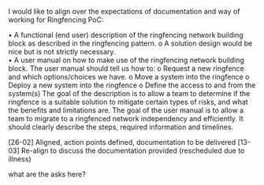 I would like to align over the expectations of documentation and way of working for Ringfencing PoC:

•	A functional (end user) description of the ringfencing network building block as described in the ringfencing pattern. 
o	A solution design would be nice but is not strictly necessary.  
•	A user manual on how to make use of the ringfencing network building block. The user manual should tell us how to: 
o	Request a new ringfence and which options/choices we have. 
o	Move a system into the ringfence
o	Deploy a new system into the ringfence
o	Define the access to and from the system(s)
The goal of the description is to allow a team to determine if the ringfence is a suitable solution to mitigate certain types of risks, and what the benefits and limitations are. 
The goal of the user manual is to allow a team to migrate to a ringfenced network independency and efficiently. It should clearly describe the steps, required information and timelines. 

[26-02] Aligned, action points defined, documentation to be delivered
[13-03] Re-align to discuss the documentation provided (rescheduled due to illness)

what are the asks here?
